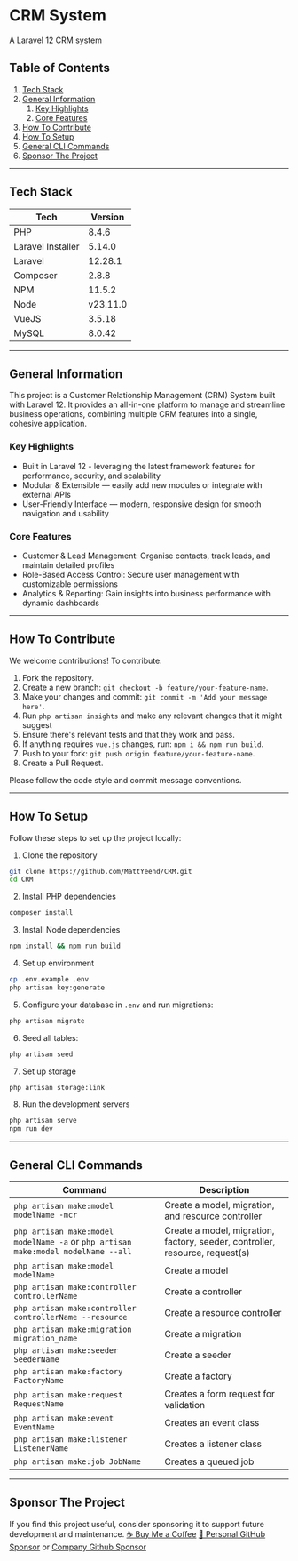 # CRM System
A Laravel 12 CRM system

<!-- TOC -->
## Table of Contents
1. [Tech Stack](#tech-stack)
2. [General Information](#general-information)
    1. [Key Highlights](#key-highlights)
    2. [Core Features](#core-features)
3. [How To Contribute](#how-to-contribute)
4. [How To Setup](#how-to-setup)
5. [General CLI Commands](#general-cli-commands)
6. [Sponsor The Project](#sponsor-the-project)
<!-- /TOC -->

---

## Tech Stack

| Tech | Version |
|------|---------|
| PHP | 8.4.6 |
| Laravel Installer | 5.14.0 |
| Laravel | 12.28.1 |
| Composer | 2.8.8 |
| NPM | 11.5.2 |
| Node | v23.11.0 |
| VueJS | 3.5.18 |
| MySQL | 8.0.42 |

---

## General Information
This project is a Customer Relationship Management (CRM) System built with Laravel 12.
It provides an all-in-one platform to manage and streamline business operations, combining multiple CRM features into a single, cohesive application.

### Key Highlights
- Built in Laravel 12 - leveraging the latest framework features for performance, security, and scalability
- Modular & Extensible — easily add new modules or integrate with external APIs
- User-Friendly Interface — modern, responsive design for smooth navigation and usability

### Core Features
- Customer & Lead Management: Organise contacts, track leads, and maintain detailed profiles
- Role-Based Access Control: Secure user management with customizable permissions
- Analytics & Reporting: Gain insights into business performance with dynamic dashboards

---

## How To Contribute
We welcome contributions! To contribute:

1. Fork the repository.
2. Create a new branch: `git checkout -b feature/your-feature-name`.
3. Make your changes and commit: `git commit -m 'Add your message here'`.
4. Run `php artisan insights` and make any relevant changes that it might suggest
5. Ensure there's relevant tests and that they work and pass.
6. If anything requires `vue.js` changes, run: `npm i && npm run build`.
7. Push to your fork: `git push origin feature/your-feature-name`.
8. Create a Pull Request.

Please follow the code style and commit message conventions.

---

## How To Setup

Follow these steps to set up the project locally:

1. Clone the repository
```bash
git clone https://github.com/MattYeend/CRM.git
cd CRM
```
2. Install PHP dependencies
```bash
composer install
```
3. Install Node dependencies
```bash
npm install && npm run build
```
4. Set up environment
```bash
cp .env.example .env
php artisan key:generate
```
5. Configure your database in `.env` and run migrations:
```bash
php artisan migrate
```
6. Seed all tables:
```bash
php artisan seed
```
7. Set up storage
```bash
php artisan storage:link
```
8. Run the development servers
```bash
php artisan serve
npm run dev
```

--- 

## General CLI Commands

| Command | Description |
| --- | --- |
| `php artisan make:model modelName -mcr` | Create a model, migration, and resource controller |
| `php artisan make:model modelName -a` or `php artisan make:model modelName --all` | Create a model, migration, factory, seeder, controller, resource, request(s) |
| `php artisan make:model modelName` | Create a model |
| `php artisan make:controller controllerName` | Create a controller |
| `php artisan make:controller controllerName --resource` | Create a resource controller |
| `php artisan make:migration migration_name` | Create a migration |
| `php artisan make:seeder SeederName` | Create a seeder |
| `php artisan make:factory FactoryName` | Create a factory |
| `php artisan make:request RequestName` | Creates a form request for validation |
| `php artisan make:event EventName` | Creates an event class |
| `php artisan make:listener ListenerName` | Creates a listener class |
| `php artisan make:job JobName` | Creates a queued job |

--- 

## Sponsor The Project
If you find this project useful, consider sponsoring it to support future development and maintenance.
<a href="https://www.buymeacoffee.com/mattyeend">☕ Buy Me a Coffee</a>
<a href="https://github.com/sponsors/MattYeend">💸 Personal GitHub Sponsor</a> or <a href="https://github.com/sponsors/MatthewYeend">Company Github Sponsor</a>
